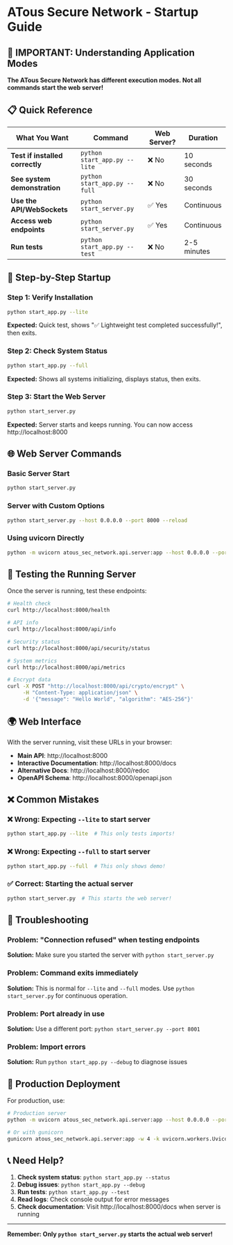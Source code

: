 # ATous Secure Network - Startup Guide

## 🚨 IMPORTANT: Understanding Application Modes

**The ATous Secure Network has different execution modes. Not all commands start the web server!**

## 📋 Quick Reference

| What You Want | Command | Web Server? | Duration |
|---------------|---------|-------------|----------|
| **Test if installed correctly** | `python start_app.py --lite` | ❌ No | 10 seconds |
| **See system demonstration** | `python start_app.py --full` | ❌ No | 30 seconds |
| **Use the API/WebSockets** | `python start_server.py` | ✅ Yes | Continuous |
| **Access web endpoints** | `python start_server.py` | ✅ Yes | Continuous |
| **Run tests** | `python start_app.py --test` | ❌ No | 2-5 minutes |

## 🎯 Step-by-Step Startup

### Step 1: Verify Installation
```bash
python start_app.py --lite
```
**Expected:** Quick test, shows "✅ Lightweight test completed successfully!", then exits.

### Step 2: Check System Status
```bash
python start_app.py --full
```
**Expected:** Shows all systems initializing, displays status, then exits.

### Step 3: Start the Web Server
```bash
python start_server.py
```
**Expected:** Server starts and keeps running. You can now access http://localhost:8000

## 🌐 Web Server Commands

### Basic Server Start
```bash
python start_server.py
```

### Server with Custom Options
```bash
python start_server.py --host 0.0.0.0 --port 8000 --reload
```

### Using uvicorn Directly
```bash
python -m uvicorn atous_sec_network.api.server:app --host 0.0.0.0 --port 8000 --reload
```

## 📡 Testing the Running Server

Once the server is running, test these endpoints:

```bash
# Health check
curl http://localhost:8000/health

# API info
curl http://localhost:8000/api/info

# Security status
curl http://localhost:8000/api/security/status

# System metrics
curl http://localhost:8000/api/metrics

# Encrypt data
curl -X POST "http://localhost:8000/api/crypto/encrypt" \
     -H "Content-Type: application/json" \
     -d '{"message": "Hello World", "algorithm": "AES-256"}'
```

## 🌍 Web Interface

With the server running, visit these URLs in your browser:

- **Main API**: http://localhost:8000
- **Interactive Documentation**: http://localhost:8000/docs
- **Alternative Docs**: http://localhost:8000/redoc
- **OpenAPI Schema**: http://localhost:8000/openapi.json

## ❌ Common Mistakes

### ❌ Wrong: Expecting `--lite` to start server
```bash
python start_app.py --lite  # This only tests imports!
```

### ❌ Wrong: Expecting `--full` to start server
```bash
python start_app.py --full  # This only shows demo!
```

### ✅ Correct: Starting the actual server
```bash
python start_server.py  # This starts the web server!
```

## 🔧 Troubleshooting

### Problem: "Connection refused" when testing endpoints
**Solution:** Make sure you started the server with `python start_server.py`

### Problem: Command exits immediately
**Solution:** This is normal for `--lite` and `--full` modes. Use `python start_server.py` for continuous operation.

### Problem: Port already in use
**Solution:** Use a different port: `python start_server.py --port 8001`

### Problem: Import errors
**Solution:** Run `python start_app.py --debug` to diagnose issues

## 🚀 Production Deployment

For production, use:

```bash
# Production server
python -m uvicorn atous_sec_network.api.server:app --host 0.0.0.0 --port 8000 --workers 4

# Or with gunicorn
gunicorn atous_sec_network.api.server:app -w 4 -k uvicorn.workers.UvicornWorker --bind 0.0.0.0:8000
```

## 📞 Need Help?

1. **Check system status**: `python start_app.py --status`
2. **Debug issues**: `python start_app.py --debug`
3. **Run tests**: `python start_app.py --test`
4. **Read logs**: Check console output for error messages
5. **Check documentation**: Visit http://localhost:8000/docs when server is running

---

**Remember: Only `python start_server.py` starts the actual web server!**